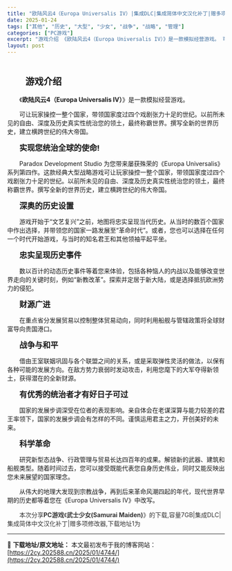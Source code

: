 ```yaml
---
title: "欧陆风云4（Europa Universalis IV）|集成DLC|集成简体中文汉化补丁|赠多项修改器|阿里云盘/百度网盘/天翼云"
date: 2025-01-24
tags: ["其他", "历史", "大型", "少女", "战争", "战略", "管理"]
categories: ["PC游戏"]
excerpt: "游戏介绍 《欧陆风云4（Europa Universalis IV）》是一款模拟经营游戏。 可让玩家操控一整个国家，带领国家度过四个戏剧张力十足的世纪。以前所未见的自由、深度及历史真实性统治您的领土，最终称霸世界。撰写全新的世界历史，建立横跨世纪的伟大帝国。 实现您统治全球的使命! Paradox &hellip;"
layout: post
---
```


<div>
<div><img class="details-image aligncenter" draggable="false" src="https://2cy.202588.cn/wp-content/uploads/2025/01/2025012613155189.webp" alt="" /></div>
<div>
<p style="text-align: center;"></p>

<h2 style="white-space: normal; text-indent: 2em; text-align: left;">游戏介绍</h2>
<p style="white-space: normal; text-indent: 2em; text-align: left;"><span style="background-color: #ffffff;">《<strong>欧陆风云4（Europa Universalis IV）</strong>》是一款模拟经营游戏。</span></p>
<p style="white-space: normal; text-indent: 2em; text-align: left;">可让玩家操控一整个国家，带领国家度过四个戏剧张力十足的世纪。以前所未见的自由、深度及历史真实性统治您的领土，最终称霸世界。撰写全新的世界历史，建立横跨世纪的伟大帝国。</p>
<p style="white-space: normal; text-indent: 2em; text-align: left;"><strong><span style="font-size: 18px;">实现您统治全球的使命!</span></strong></p>
<p style="white-space: normal; text-indent: 2em; text-align: left;">Paradox Development Studio 为您带来屡获殊荣的《Europa Universalis》系列第四作。这款经典大型战略游戏可让玩家操控一整个国家，带领国家度过四个戏剧张力十足的世纪。以前所未见的自由、深度及历史真实性统治您的领土，最终称霸世界。撰写全新的世界历史，建立横跨世纪的伟大帝国。</p>
<p style="text-indent: 2em; text-align: left;"><strong><span style="font-size: 18px;">深奥的历史设置</span></strong></p>
<p style="text-indent: 2em; text-align: left;">游戏开始于“文艺复兴”之前，地图将忠实呈现当代历史。从当时的数百个国家中作出选择，并带领您的国家一路发展至“革命时代”。或者，您也可以选择在任何一个时代开始游戏，与当时的知名君王和其他领袖平起平坐。</p>
<p style="text-indent: 2em; text-align: left;"><strong><span style="font-size: 18px;">忠实呈现历史事件</span></strong></p>
<p style="text-indent: 2em; text-align: left;">数以百计的动态历史事件等着您来体验，包括各种恼人的内战以及能够改变世界走向的关键时刻，例如“新教改革”。探索并定居于新大陆，或是选择抵抗欧洲势力的侵犯。</p>
<p style="text-indent: 2em; text-align: left;"><strong><span style="font-size: 18px;">财源广进</span></strong></p>
<p style="text-indent: 2em; text-align: left;">在重点省分发展贸易以控制整体贸易动向，同时利用船舰与管辖政策将全球财富导向贵国港口。</p>
<p style="text-indent: 2em; text-align: left;"><strong><span style="font-size: 18px;">战争与和平</span></strong></p>
<p style="text-indent: 2em; text-align: left;">借由王室联姻巩固与各个联盟之间的关系，或是采取弹性灵活的做法，以保有各种可能的发展方向。在敌方势力衰弱时发动攻击，利用您麾下的大军夺得新领土，获得潜在的全新财源。</p>
<p style="text-indent: 2em; text-align: left;"><strong><span style="font-size: 18px;">有优秀的统治者才有好日子可过</span></strong></p>
<p style="text-indent: 2em; text-align: left;">国家的发展步调深受在位者的表现影响。亲自体会在老谋深算与能力较差的君王率领下，国家的发展步调会有怎样的不同。谨慎运用君主之力，开创美好的未来。</p>
<p style="text-indent: 2em; text-align: left;"><strong><span style="font-size: 18px;">科学革命</span></strong></p>
<p style="text-indent: 2em; text-align: left;">研究新型态战争、行政管理与贸易长达四百年的成果。解锁新的武器、建筑和船舰类型。随着时间过去，您可以接受既能代表您自身历史伟业，同时又能反映出您未来展望的国家理念。</p>
<p style="text-indent: 2em; text-align: left;">从伟大的地理大发现到宗教战争，再到后来革命风潮四起的年代，现代世界早期的历史都等着您在《Europa Universalis IV》中改写。</p>
<p style="white-space: normal; text-indent: 2em; text-align: left;"><span style="color: #333333; text-indent: 2em; background-color: #ffffff;">本次分享<strong>PC游戏</strong>《</span><strong style="color: #333333; text-indent: 2em; background-color: #ffffff;">武士少女(Samurai Maiden)</strong><span style="color: #333333; text-indent: 2em; background-color: #ffffff;">》的</span><span style="color: #333333; text-indent: 2em; background-color: #ffffff;">下载,容量7GB|集成DLC|集成简体中文汉化补丁|赠多项修改器,下载地址1为</span></p>

</div>
</div>

---
📖 **下载地址/原文地址：** 本文最初发布于我的博客网站：[https://2cy.202588.cn/2025/01/4744/](https://2cy.202588.cn/2025/01/4744/)
